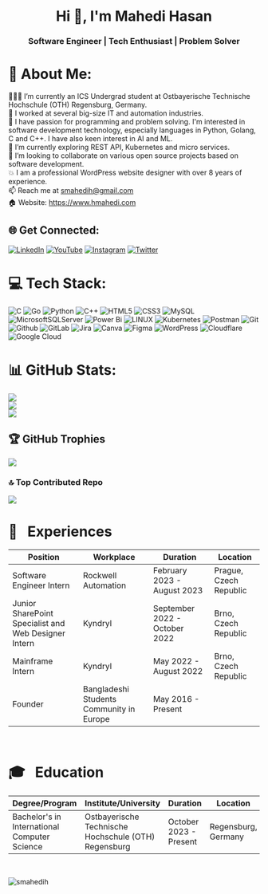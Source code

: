 <h1 align="center">Hi 👋, I'm Mahedi Hasan</h1>
<h3 align="center">Software Engineer | Tech Enthusiast | Problem Solver</h3>

# 💫 About Me:
👨🏽‍💻 I’m currently an ICS Undergrad student at Ostbayerische Technische Hochschule (OTH) Regensburg, Germany.<br>👋 I worked at several big-size IT and automation industries.<br>👀 I have passion for programming and problem solving. I'm interested in software development technology, especially languages in Python, Golang, C and C++. I have also keen interest in AI and ML.<br>🌱 I’m currently exploring REST API, Kubernetes and micro services.<br>💞️ I’m looking to collaborate on various open source projects based on software development.<br>💥 I am a professional WordPress website designer with over 8 years of experience.<br> 📫 Reach me at smahedih@gmail.com<br> 🏠 Website: https://www.hmahedi.com


## 🌐 Get Connected:
[![LinkedIn](https://img.shields.io/badge/LinkedIn-%230077B5.svg?logo=linkedin&logoColor=white)](https://linkedin.com/in/smahedih) [![YouTube](https://img.shields.io/badge/YouTube-%23FF0000.svg?logo=YouTube&logoColor=white)](https://youtube.com/@smahedih) [![Instagram](https://img.shields.io/badge/Instagram-%23E4405F.svg?logo=Instagram&logoColor=white)](https://instagram.com/smahedih) [![Twitter](https://img.shields.io/badge/Twitter-%231DA1F2.svg?logo=Twitter&logoColor=white)](https://twitter.com/smahedih)

# 💻 Tech Stack:
![C](https://img.shields.io/badge/c-%2300599C.svg?style=for-the-badge&logo=c&logoColor=white) ![Go](https://img.shields.io/badge/go-%2300ADD8.svg?style=for-the-badge&logo=go&logoColor=white) ![Python](https://img.shields.io/badge/python-3670A0?style=for-the-badge&logo=python&logoColor=ffdd54) ![C++](https://img.shields.io/badge/c++-%2300599C.svg?style=for-the-badge&logo=c%2B%2B&logoColor=white) ![HTML5](https://img.shields.io/badge/html5-%23E34F26.svg?style=for-the-badge&logo=html5&logoColor=white) ![CSS3](https://img.shields.io/badge/css3-%231572B6.svg?style=for-the-badge&logo=css3&logoColor=white) ![MySQL](https://img.shields.io/badge/mysql-4479A1.svg?style=for-the-badge&logo=mysql&logoColor=white) ![MicrosoftSQLServer](https://img.shields.io/badge/Microsoft%20SQL%20Server-CC2927?style=for-the-badge&logo=microsoft%20sql%20server&logoColor=white)
 ![Power Bi](https://img.shields.io/badge/power_bi-F2C811?style=for-the-badge&logo=powerbi&logoColor=black) ![LINUX](https://img.shields.io/badge/Linux-FCC624?style=for-the-badge&logo=linux&logoColor=black) ![Kubernetes](https://img.shields.io/badge/kubernetes-%23326ce5.svg?style=for-the-badge&logo=kubernetes&logoColor=white) ![Postman](https://img.shields.io/badge/Postman-FF6C37?style=for-the-badge&logo=postman&logoColor=white) ![Git](https://img.shields.io/badge/Git-F1502F?style=for-the-badge&logo=git&logoColor=white) ![Github](https://img.shields.io/badge/Github-4078c0?style=for-the-badge&logo=github&logoColor=white) ![GitLab](https://img.shields.io/badge/gitlab-%23181717.svg?style=for-the-badge&logo=gitlab&logoColor=white) ![Jira](https://img.shields.io/badge/Jira-253858?style=for-the-badge&logo=jira&logoColor=white) ![Canva](https://img.shields.io/badge/Canva-%2300C4CC.svg?style=for-the-badge&logo=Canva&logoColor=white) ![Figma](https://img.shields.io/badge/figma-%23F24E1E.svg?style=for-the-badge&logo=figma&logoColor=white) ![WordPress](https://img.shields.io/badge/Wordpress-21759B?style=for-the-badge&logo=wordpress&logoColor=white) ![Cloudflare](https://img.shields.io/badge/Cloudflare-F38020?style=for-the-badge&logo=Cloudflare&logoColor=white) ![Google Cloud](https://img.shields.io/badge/Google_Cloud-4285F4?style=for-the-badge&logo=google-cloud&logoColor=white)

# 📊 GitHub Stats: 
![](https://github-readme-stats.vercel.app/api?username=smahedih&theme=tokyonight&hide_border=false&include_all_commits=false&count_private=false)<br/>
![](https://github-readme-streak-stats.herokuapp.com/?user=smahedih&theme=tokyonight&hide_border=false)<br/>
![](https://github-readme-stats.vercel.app/api/top-langs/?username=smahedih&theme=tokyonight&hide_border=false&include_all_commits=false&count_private=false&layout=compact)

## 🏆 GitHub Trophies
![](https://github-profile-trophy.vercel.app/?username=smahedih&theme=radical&no-frame=false&no-bg=true&margin-w=4)

### 🔝 Top Contributed Repo
![](https://github-contributor-stats.vercel.app/api?username=smahedih&limit=5&theme=dark&combine_all_yearly_contributions=true)

<!-- work experience section starts here  -->

# 💼 &nbsp; Experiences

| Position                                             | Workplace        | Duration            | Location               |
| ---------------------------------------------------- | ---------------- | ------------------- | ---------------------- |
| Software Engineer Intern | Rockwell Automation                          | February 2023 - August 2023  | Prague, Czech Republic |
| Junior SharePoint Specialist and Web Designer Intern | Kyndryl          | September 2022 - October 2022 | Brno, Czech Republic |
| Mainframe Intern        | Kyndryl                                       | May 2022 - August 2022 | Brno, Czech Republic |
| Founder                 | Bangladeshi Students Community in Europe      | May 2016 - Present     |

<br />
<!-- work experience section ends here  -->

<!-- Education section starts here  -->

# 🎓 &nbsp; Education

| Degree/Program                                       | Institute/University | Duration        | Location               |
| ---------------------------------------------------- | ---------------- | ------------------- | ---------------------- |
| Bachelor's in International Computer Science | Ostbayerische Technische Hochschule (OTH) Regensburg  | October 2023 - Present  | Regensburg, Germany |

<br />
<!-- Education section ends here  -->

<p align="left"> <img src="https://komarev.com/ghpvc/?username=smahedih&label=Profile%20views&color=0e75b6&style=flat" alt="smahedih" /> </p>



